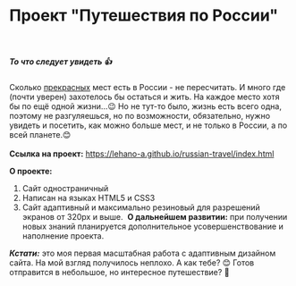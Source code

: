 # Проект "Путешествия по России" 
​
​
##### То что следует увидеть 👍
​​Сколько [прекрасных](https://yandex.ru/images/search?text=%D0%AE%D0%B3%20%D0%A0%D0%BE%D1%81%D1%81%D0%B8%D0%B8&from=tabbar) мест есть в России - не пересчитать. И много где (почти уверен) захотелось бы остаться и жить. На каждое место хотя бы по ещё одной жизни...😉 Но не тут-то было, жизнь есть всего одна, поэтому не разгуляешься, но по возможности, обязательно, нужно увидеть и посетить, как можно больше мест, и не только в России, а по всей планете.😊  
​  
**Ссылка на проект:**
https://lehano-a.github.io/russian-travel/index.html

**О проекте:**
1) Сайт одностраничный
2) Написан на языках HTML5 и СSS3
3) Сайт адаптивный и максимально резиновый для разрешений экранов от 320px и выше.
​
**О дальнейшем развитии:**
при получении новых знаний планируется дополнительное усовершенствование и наполнение проекта.
  
  
***Кстати:***
это моя первая масштабная работа с адаптивным дизайном сайта. На мой взгляд получилось неплохо. А как тебе? 😊
  Готов отправится в небольшое, но интересное путешествие? 🤠
​
​
